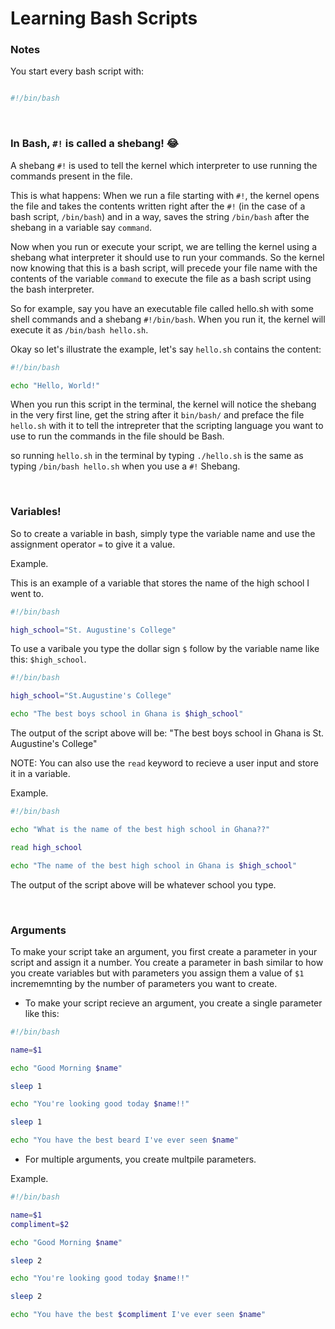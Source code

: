 # Learning Bash Scripts

### Notes

You start every bash script with:

```bash

#!/bin/bash

```

<br>

### In Bash, `#!` is called a shebang! :joy:

A shebang `#!` is used to tell the kernel which interpreter to use running the commands present in the file.

This is what happens:
When we run a file starting with `#!`, the kernel opens the file and takes the contents written right after the `#!` (in the case of a bash
script, `/bin/bash`) and in a way, saves the string `/bin/bash` after the shebang in a variable say `command`.

Now when you run or execute your script, we are telling the kernel using a shebang what interpreter it should use to run your commands. 
So the kernel now knowing that this is a bash script, will precede your file name with the contents of the variable `command` to execute the 
file as a bash script using the bash interpreter.

<!-- Note that sometimes it could be a python script or a Go script or some other scripting language. -->

So for example, say you have an executable file called hello.sh with some shell commands and a shebang `#!/bin/bash`. 
When you run it, the kernel will execute it as `/bin/bash hello.sh`.

<!-- If for a example your script was a python script, the string after your shebang would be /bin/python3 -->

Okay so let's illustrate the example, let's say `hello.sh` contains the content:

```bash
#!/bin/bash 

echo "Hello, World!"
```

When you run this script in the terminal, the kernel will notice the shebang in the very first line, get the string after it `bin/bash/` 
and preface the file `hello.sh` with it to tell the intrepreter that the scripting language you want to use to run the commands in the file 
should be Bash.

so running `hello.sh` in the terminal by typing `./hello.sh` is the same as typing `/bin/bash hello.sh` when you use a `#!` Shebang.

<br>

### Variables!

So to create a variable in bash, simply type the variable name and use the assignment operator `=` to give it a value.

Example.

This is an example of a variable that stores the name of the high school I went to.

```bash
#!/bin/bash

high_school="St. Augustine's College"
```
To use a varibale you type the dollar sign `$` follow by the variable name like this: `$high_school`.

```bash
#!/bin/bash

high_school="St.Augustine's College"

echo "The best boys school in Ghana is $high_school"
```

The output of the script above will be: "The best boys school in Ghana is St. Augustine's College"

 
NOTE: You can also use the `read` keyword to recieve a user input and store it in a variable.

Example.

```bash
#!/bin/bash

echo "What is the name of the best high school in Ghana??"

read high_school

echo "The name of the best high school in Ghana is $high_school"
```

The output of the script above will be whatever school you type.

<br>

### Arguments

To make your script take an argument, you first create a parameter in your script and assign it a number.
You create a parameter in bash similar to how you create variables but with parameters you assign them a value of `$1` incrememnting
by the number of parameters you want to create.

- To make your script recieve an argument, you create a single parameter like this:

```bash
#!/bin/bash

name=$1

echo "Good Morning $name"

sleep 1

echo "You're looking good today $name!!"

sleep 1

echo "You have the best beard I've ever seen $name"
```

- For multiple arguments, you create multpile parameters.

Example.

```bash
#!/bin/bash

name=$1
compliment=$2

echo "Good Morning $name"

sleep 2

echo "You're looking good today $name!!"

sleep 2

echo "You have the best $compliment I've ever seen $name"
```

